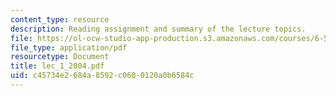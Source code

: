 ```yaml
---
content_type: resource
description: Reading assignment and summary of the lecture topics.
file: https://ol-ocw-studio-app-production.s3.amazonaws.com/courses/6-551j-acoustics-of-speech-and-hearing-fall-2004/c45734e2684a8592c0600120a0b6584c_lec_1_2004.pdf
file_type: application/pdf
resourcetype: Document
title: lec_1_2004.pdf
uid: c45734e2-684a-8592-c060-0120a0b6584c
---
```

